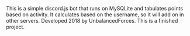 This is a simple discord.js bot that runs on MySQLite and tabulates points based on activity. It calculates based on the username, so it will add on in other servers. Developed 2018 by UnbalancedForces. This is a finished project.
